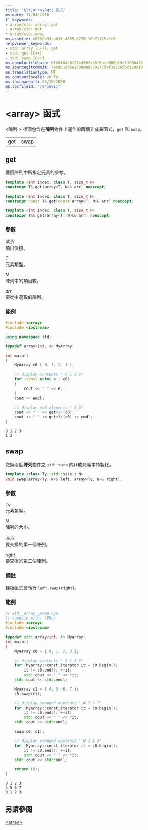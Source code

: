 ```yaml
---
title: '&lt;array&gt; 函式'
ms.date: 11/04/2016
f1_keywords:
- array/std::array::get
- array/std::get
- array/std::swap
ms.assetid: e0700a33-a833-4655-8735-16e71175efc8
helpviewer_keywords:
- std::array [C++], get
- std::get [C++]
- std::swap [C++]
ms.openlocfilehash: 61b5404d0f22cd902e35f6bee680df3c719804f2
ms.sourcegitcommit: 7ecd91d8ce18088a956917cdaf3a3565bd128510
ms.translationtype: MT
ms.contentlocale: zh-TW
ms.lasthandoff: 03/16/2020
ms.locfileid: "79416911"
---
```

# <a name="ltarraygt-functions"></a>&lt;array&gt; 函式

\<陣列 > 標頭包含在**陣列**物件上運作的兩個非成員函式，`get` 和 `swap`。

|||
|-|-|
|[get](#get)|[swap](#swap)|

## <a name="get"></a> get

傳回陣列中所指定元素的參考。

```cpp
template <int Index, class T, size_t N>
constexpr T& get(array<T, N>& arr) noexcept;

template <int Index, class T, size_t N>
constexpr const T& get(const array<T, N>& arr) noexcept;

template <int Index, class T, size_t N>
constexpr T&& get(array<T, N>&& arr) noexcept;
```

### <a name="parameters"></a>參數

*索引*\
項目位移。

*T*\
元素類型。

*N*\
陣列中的項目數。

*arr*\
要從中選取的陣列。

### <a name="example"></a>範例

```cpp
#include <array>
#include <iostream>

using namespace std;

typedef array<int, 4> MyArray;

int main()
{
    MyArray c0 { 0, 1, 2, 3 };

    // display contents " 0 1 2 3"
    for (const auto& e : c0)
    {
        cout << " " << e;
    }
    cout << endl;

    // display odd elements " 1 3"
    cout << " " << get<1>(c0);
    cout << " " << get<3>(c0) << endl;
}
```

```Output
0 1 2 3
1 3
```

## <a name="swap"></a> swap

交換兩個**陣列**物件之 `std::swap` 的非成員範本特製化。

```cpp
template <class Ty, std::size_t N>
void swap(array<Ty, N>& left, array<Ty, N>& right);
```

### <a name="parameters"></a>參數

*Ty*\
元素類型。

*N*\
陣列的大小。

*左方*\
要交換的第一個陣列。

*right*\
要交換的第二個陣列。

### <a name="remarks"></a>備註

樣板函式會執行 `left.swap(right)`。

### <a name="example"></a>範例

```cpp
// std__array__swap.cpp
// compile with: /EHsc
#include <array>
#include <iostream>

typedef std::array<int, 4> Myarray;
int main()
{
    Myarray c0 = { 0, 1, 2, 3 };

    // display contents " 0 1 2 3"
    for (Myarray::const_iterator it = c0.begin();
        it != c0.end(); ++it)
        std::cout << " " << *it;
    std::cout << std::endl;

    Myarray c1 = { 4, 5, 6, 7 };
    c0.swap(c1);

    // display swapped contents " 4 5 6 7"
    for (Myarray::const_iterator it = c0.begin();
        it != c0.end(); ++it)
        std::cout << " " << *it;
    std::cout << std::endl;

    swap(c0, c1);

    // display swapped contents " 0 1 2 3"
    for (Myarray::const_iterator it = c0.begin();
        it != c0.end(); ++it)
        std::cout << " " << *it;
    std::cout << std::endl;

    return (0);
}
```

```Output
0 1 2 3
4 5 6 7
0 1 2 3
```

## <a name="see-also"></a>另請參閱

[\<array>](../standard-library/array.md)
